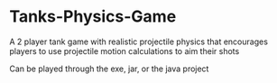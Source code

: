 # Tanks-Physics-Game
A 2 player tank game with realistic projectile physics that encourages players to use projectile motion calculations to aim their shots

Can be played through the exe, jar, or the java project
